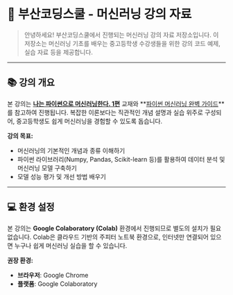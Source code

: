 # 🚀 부산코딩스쿨 - 머신러닝 강의 자료

> 안녕하세요\! 부산코딩스쿨에서 진행되는 머신러닝 강의 자료 저장소입니다. 이 저장소는 머신러닝 기초를 배우는 중고등학생 수강생들을 위한 강의 코드 예제, 실습 자료 등을 제공합니다.

-----

## 📚 강의 개요

본 강의는 **[나는 파이썬으로 머신러닝한다. 1편](https://product.kyobobook.co.kr/detail/S000061352066)** 교재와 \*\*[파이썬 머신러닝 완벽 가이드](https://www.google.com/search?q=https://product.kyobook.com/detail/S000001766511)\*\*를 참고하여 진행됩니다. 복잡한 이론보다는 직관적인 개념 설명과 실습 위주로 구성되어, 중고등학생도 쉽게 머신러닝을 경험할 수 있도록 돕습니다.

**강의 목표:**

  * 머신러닝의 기본적인 개념과 종류 이해하기
  * 파이썬 라이브러리(Numpy, Pandas, Scikit-learn 등)를 활용하여 데이터 분석 및 머신러닝 모델 구축하기
  * 모델 성능 평가 및 개선 방법 배우기

-----

## 💻 환경 설정

본 강의는 **Google Colaboratory (Colab)** 환경에서 진행되므로 별도의 설치가 필요 없습니다. Colab은 클라우드 기반의 주피터 노트북 환경으로, 인터넷만 연결되어 있으면 누구나 쉽게 머신러닝 실습을 할 수 있습니다.

**권장 환경:**

  * **브라우저**: Google Chrome
  * **플랫폼**: Google Colaboratory
